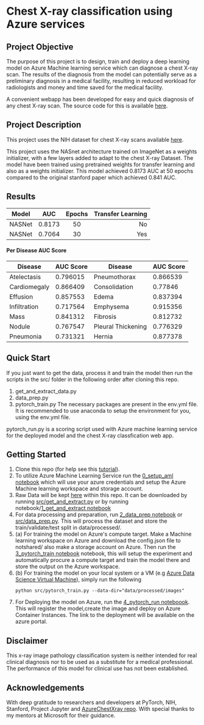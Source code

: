 # Chest X-ray classification using Azure services


## Project Objective
The purpose of this project is to design, train and deploy a deep learning model on Azure Machine learning service which can diagnose a chest X-ray scan.
The results of the diagnosis from the model can potentially serve as a preliminary diagnosis in a medical facility, resulting in reduced workload for radiologists and money and time saved for the medical facility.

A convenient webapp has been developed for easy and quick diagnosis of any chest X-ray scan. The source code for this is available [here](https://github.com/pavan-kalyan/chest-xray-classification-azure/tree/master/chexray-web-app).

## Project Description
This project uses the NIH dataset for chest X-ray scans available [here](https://nihcc.app.box.com/v/ChestXray-NIHCC).

This project uses the NASnet architecture trained on ImageNet as a weights initializer, with a few layers added to adapt to the chest X-ray Dataset.
The model have been trained using pretrained weights for transfer learning and also as a weights initializer.
This model achieved 0.8173 AUC at 50 epochs compared to the original stanford paper which achieved 0.841 AUC.


## Results

|Model | AUC | Epochs | Transfer Learning |
|------|:---:|:------:|-----------------:|
|NASNet|0.8173|50|No|
|NASNet|0.7064|30|Yes|

#### Per Disease AUC Score

| Disease      | AUC Score | Disease            | AUC Score |
|--------------|-----------|--------------------|-----------|
| Atelectasis  | 0.796015  | Pneumothorax       | 0.866539 |
| Cardiomegaly | 0.866409  | Consolidation      | 0.77846 |
| Effusion     | 0.857553 | Edema              | 0.837394 |
| Infiltration | 0.717564  | Emphysema          | 0.915356  |
| Mass         | 0.841312  | Fibrosis           | 0.812732  |
| Nodule       | 0.767547 | Pleural Thickening | 0.776329  |
| Pneumonia    | 0.731321  | Hernia             | 0.877378 |


## Quick Start
If you just want to get the data, process it and train the model then run the scripts in the src/ folder in the following order after cloning this repo.
1. get_and_extract_data.py
2. data_prep.py
3. pytorch_train.py
The necessary packages are present in the env.yml file. It is recommended to use anaconda to setup the environment for you, using the env.yml file.

pytorch_run.py is a scoring script used with Azure machine learning service for the deployed model and the chest X-ray classfication web app.

## Getting Started

1. Clone this repo (for help see this [tutorial](https://help.github.com/articles/cloning-a-repository/)).
2. To utilize Azure Machine Learning Service run the [0_setup_aml notebook](https://github.com/pavan-kalyan/chest-xray-classification-azure/tree/master/notebook/0_setup_aml.ipynb) which will use your azure credentials and setup the Azure Machine learning workspace and storage account.
2. Raw Data will be kept [here](https://github.com/pavan-kalyan/chest-xray-classification-azure/tree/master/data/raw) within this repo. It can be downloaded by running [src/get_and_extract.py](https://github.com/pavan-kalyan/chest-xray-classification-azure/tree/master/src/get_and_extract_data.py)
or by running notebook/[1_get_and_extract notebook](https://github.com/pavan-kalyan/chest-xray-classification-azure/tree/master/src/get_and_extract_data.ipynb)
3. For data processing and preparation, run [2_data_prep notebook](https://github.com/pavan-kalyan/chest-xray-classification-azure/tree/master/notebook/2_data_prep.ipynb) or [src/data_prep.py](https://github.com/pavan-kalyan/chest-xray-classification-azure/tree/master/src/get_and_extract_data.py). This will process the dataset and store the train/validate/test split in data/processed/.
4. (a) For training the model on Azure's compute target. Make a Machine learning workspace on Azure and download the config.json file to notshared/ also make a storage account on Azure.
Then run the [3_pytorch_train notebook](https://github.com/pavan-kalyan/chest-xray-classification-azure/tree/master/notebook/3_pytorch_train.ipynb) notebook, this will setup the experiment and automatically procure a compute target and train the model there and store the output on the Azure workspace.
4. (b) For training the model on your local system or a VM (e.g [Azure Data Science Virtual Machine](https://azure.microsoft.com/en-in/services/virtual-machines/data-science-virtual-machines/)), simply run the following
    ```
    python src/pytorch_train.py --data-dir="data/processed/images" 
    ```
5. For Deploying the model on Azure, run the [4_pytorch_run noteboook](https://github.com/pavan-kalyan/chest-xray-classification-azure/tree/master/notebook/4_pytorch_run.ipynb). This will register the model,create the image and deploy on Azure Container Instances. The link to the deployment will be available on the azure portal.

## Disclaimer
This x-ray image pathology classification system is neither intended for real clinical diagnosis nor to be used as a substitute for a medical professional. The performance of this model for clinical use has not been established.


## Acknowledgements
With deep gratitude to researchers and developers at PyTorch, NIH, Stanford, Project Jupyter and [AzureChestXray repo](https://github.com/Azure/AzureChestXRay). With special thanks to my mentors at Microsoft for their guidance.
